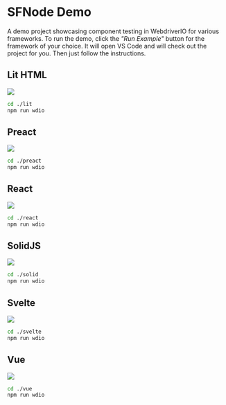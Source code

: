 # SFNode Demo

A demo project showcasing component testing in WebdriverIO for various frameworks. To run the demo, click the _"Run Example"_ button for the framework of your choice. It will open VS Code and will check out the project for you. Then just follow the instructions.

## Lit HTML

[![](https://badgen.net/badge/Run%20this%20/Lit%20Example/5B3ADF?icon=https://runme.dev/img/logo.svg)](https://runme.dev/api/runme?repository=https%3A%2F%2Fgithub.com%2Fchristian-bromann%2Fsfnode-demo.git&fileToOpen=lit%2FREADME.md)

```sh
cd ./lit
npm run wdio
```

## Preact

[![](https://badgen.net/badge/Run%20this%20/Preact%20Example/5B3ADF?icon=https://runme.dev/img/logo.svg)](https://runme.dev/api/runme?repository=https%3A%2F%2Fgithub.com%2Fchristian-bromann%2Fsfnode-demo.git&fileToOpen=preact%2FREADME.md)

```sh
cd ./preact
npm run wdio
```

## React

[![](https://badgen.net/badge/Run%20this%20/React%20Example/5B3ADF?icon=https://runme.dev/img/logo.svg)](https://runme.dev/api/runme?repository=https%3A%2F%2Fgithub.com%2Fchristian-bromann%2Fsfnode-demo.git&fileToOpen=react%2FREADME.md)

```sh
cd ./react
npm run wdio
```

## SolidJS

[![](https://badgen.net/badge/Run%20this%20/SolidJS%20Example/5B3ADF?icon=https://runme.dev/img/logo.svg)](https://runme.dev/api/runme?repository=https%3A%2F%2Fgithub.com%2Fchristian-bromann%2Fsfnode-demo.git&fileToOpen=solid%2FREADME.md)

```sh
cd ./solid
npm run wdio
```

## Svelte

[![](https://badgen.net/badge/Run%20this%20/Svelte%20Example/5B3ADF?icon=https://runme.dev/img/logo.svg)](https://runme.dev/api/runme?repository=https%3A%2F%2Fgithub.com%2Fchristian-bromann%2Fsfnode-demo.git&fileToOpen=svelte%2FREADME.md)

```sh
cd ./svelte
npm run wdio
```

## Vue

[![](https://badgen.net/badge/Run%20this%20/Vue%20Example/5B3ADF?icon=https://runme.dev/img/logo.svg)](https://runme.dev/api/runme?repository=https%3A%2F%2Fgithub.com%2Fchristian-bromann%2Fsfnode-demo.git&fileToOpen=vue%2FREADME.md)

```sh
cd ./vue
npm run wdio
```